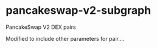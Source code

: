 # pancakeswap-v2-subgraph
PancakeSwap V2 DEX pairs

Modified to include other parameters for pair....

